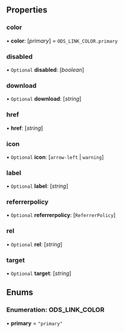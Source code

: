 
## Properties
### color

•  **color**: [_primary_] = `ODS_LINK_COLOR.primary`


### disabled

• `Optional` **disabled**: [_boolean_] 


### download

• `Optional` **download**: [_string_] 


### href

•  **href**: [_string_] 


### icon

• `Optional` **icon**: [`arrow-left` | `warning`] 


### label

• `Optional` **label**: [_string_] 


### referrerpolicy

• `Optional` **referrerpolicy**: [`ReferrerPolicy`] 


### rel

• `Optional` **rel**: [_string_] 


### target

• `Optional` **target**: [_string_] 




## Enums
### Enumeration: ODS_LINK_COLOR

• **primary** = `"primary"`

